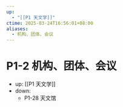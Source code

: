 ```yaml
---
up:
  - "[[P1 天文学]]"
ctime: 2025-03-24T16:56:01+08:00
aliases:
  - 机构、团体、会议
---
```


# P1-2 机构、团体、会议

- up: [[P1 天文学]]
- down:	
	- P1-28 天文馆
	
